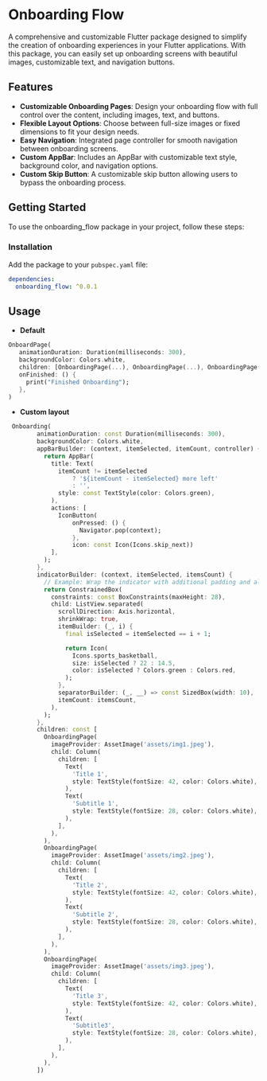 # Onboarding Flow

A comprehensive and customizable Flutter package designed to simplify the creation of onboarding experiences in your Flutter applications. With this package, you can easily set up onboarding screens with beautiful images, customizable text, and navigation buttons.

## Features

- **Customizable Onboarding Pages**: Design your onboarding flow with full control over the content, including images, text, and buttons.
- **Flexible Layout Options**: Choose between full-size images or fixed dimensions to fit your design needs.
- **Easy Navigation**: Integrated page controller for smooth navigation between onboarding screens.
- **Custom AppBar**: Includes an AppBar with customizable text style, background color, and navigation options.
- **Custom Skip Button**: A customizable skip button allowing users to bypass the onboarding process.

## Getting Started

To use the  onboarding_flow package in your project, follow these steps:

### Installation

Add the package to your `pubspec.yaml` file:

```yaml
dependencies:
  onboarding_flow: ^0.0.1
```
## Usage
- **Default**

```dart
OnboardPage(
   animationDuration: Duration(milliseconds: 300),
   backgroundColor: Colors.white,
   children: [OnboardingPage(...), OnboardingPage(...), OnboardingPage(...)],
   onFinished: () {
     print("Finished Onboarding");
   },
)
```

- **Custom layout**

```dart
 Onboarding(
        animationDuration: const Duration(milliseconds: 300),
        backgroundColor: Colors.white,
        appBarBuilder: (context, itemSelected, itemCount, controller) {
          return AppBar(
            title: Text(
              itemCount != itemSelected
                  ? '${itemCount - itemSelected} more left'
                  : '',
              style: const TextStyle(color: Colors.green),
            ),
            actions: [
              IconButton(
                  onPressed: () {
                    Navigator.pop(context);
                  },
                  icon: const Icon(Icons.skip_next))
            ],
          );
        },
        indicatorBuilder: (context, itemSelected, itemsCount) {
          // Example: Wrap the indicator with additional padding and align it at the bottom center
          return ConstrainedBox(
            constraints: const BoxConstraints(maxHeight: 28),
            child: ListView.separated(
              scrollDirection: Axis.horizontal,
              shrinkWrap: true,
              itemBuilder: (_, i) {
                final isSelected = itemSelected == i + 1;

                return Icon(
                  Icons.sports_basketball,
                  size: isSelected ? 22 : 14.5,
                  color: isSelected ? Colors.green : Colors.red,
                );
              },
              separatorBuilder: (_, __) => const SizedBox(width: 10),
              itemCount: itemsCount,
            ),
          );
        },
        children: const [
          OnboardingPage(
            imageProvider: AssetImage('assets/img1.jpeg'),
            child: Column(
              children: [
                Text(
                  'Title 1',
                  style: TextStyle(fontSize: 42, color: Colors.white),
                ),
                Text(
                  'Subtitle 1',
                  style: TextStyle(fontSize: 28, color: Colors.white),
                ),
              ],
            ),
          ),
          OnboardingPage(
            imageProvider: AssetImage('assets/img2.jpeg'),
            child: Column(
              children: [
                Text(
                  'Title 2',
                  style: TextStyle(fontSize: 42, color: Colors.white),
                ),
                Text(
                  'Subtitle 2',
                  style: TextStyle(fontSize: 28, color: Colors.white),
                ),
              ],
            ),
          ),
          OnboardingPage(
            imageProvider: AssetImage('assets/img3.jpeg'),
            child: Column(
              children: [
                Text(
                  'Title 3',
                  style: TextStyle(fontSize: 42, color: Colors.white),
                ),
                Text(
                  'Subtitle3',
                  style: TextStyle(fontSize: 28, color: Colors.white),
                ),
              ],
            ),
          ),
        ])
```